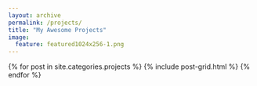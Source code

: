 ```yaml
---
layout: archive
permalink: /projects/
title: "My Awesome Projects"
image:
  feature: featured1024x256-1.png
---
```


<div class="tiles">
{% for post in site.categories.projects %}
  {% include post-grid.html %}
{% endfor %}
</div><!-- /.tiles -->
